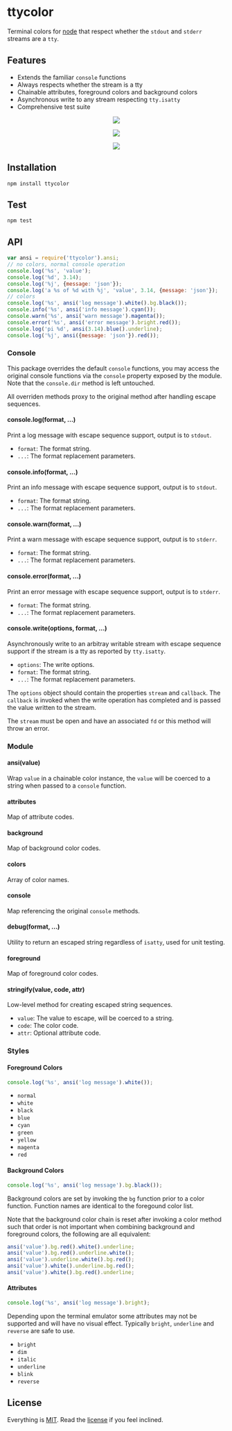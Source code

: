 ttycolor
========

Terminal colors for [node][node] that respect whether the `stdout` and `stderr` streams are a `tty`.

## Features

* Extends the familiar `console` functions
* Always respects whether the stream is a tty
* Chainable attributes, foreground colors and background colors
* Asynchronous write to any stream respecting `tty.isatty`
* Comprehensive test suite

<p align="center">
  <img src="img/colors.png" />
</p>

<p align="center">
  <img src="img/cat.png" />
</p>

<p align="center">
  <img src="img/source.png" />
</p>

## Installation

```
npm install ttycolor
```

## Test

```
npm test
```

## API

```javascript
var ansi = require('ttycolor').ansi;
// no colors, normal console operation
console.log('%s', 'value');
console.log('%d', 3.14);
console.log('%j', {message: 'json'});
console.log('a %s of %d with %j', 'value', 3.14, {message: 'json'});
// colors
console.log('%s', ansi('log message').white().bg.black());
console.info('%s', ansi('info message').cyan());
console.warn('%s', ansi('warn message').magenta());
console.error('%s', ansi('error message').bright.red());
console.log('pi %d', ansi(3.14).blue().underline);
console.log('%j', ansi({message: 'json'}).red());
```

### Console

This package overrides the default `console` functions, you may access the original console functions via the `console` property exposed by the module. Note that the `console.dir` method is left untouched.

All overriden methods proxy to the original method after handling escape sequences.

#### console.log(format, ...)

Print a log message with escape sequence support, output is to `stdout`.

* `format`: The format string.
* `...`: The format replacement parameters.

#### console.info(format, ...)

Print an info message with escape sequence support, output is to `stdout`.

* `format`: The format string.
* `...`: The format replacement parameters.

#### console.warn(format, ...)

Print a warn message with escape sequence support, output is to `stderr`.

* `format`: The format string.
* `...`: The format replacement parameters.

#### console.error(format, ...)

Print an error message with escape sequence support, output is to `stderr`.

* `format`: The format string.
* `...`: The format replacement parameters.

#### console.write(options, format, ...)

Asynchronously write to an arbitray writable stream with escape sequence support if the stream is a tty as reported by `tty.isatty`.

* `options`: The write options.
* `format`: The format string.
* `...`: The format replacement parameters.

The `options` object should contain the properties `stream` and `callback`. The `callback` is invoked when the write operation has completed and is passed the value written to the stream.

The `stream` must be open and have an associated `fd` or this method will throw an error.

### Module

#### ansi(value)

Wrap `value` in a chainable color instance, the `value` will be coerced to a string when passed to a `console` function.

#### attributes

Map of attribute codes.

#### background

Map of background color codes.

#### colors

Array of color names.

#### console

Map referencing the original `console` methods.

#### debug(format, ...)

Utility to return an escaped string regardless of `isatty`, used for unit testing.

#### foreground

Map of foreground color codes.

#### stringify(value, code, attr)

Low-level method for creating escaped string sequences.

* `value`: The value to escape, will be coerced to a string.
* `code`: The color code.
* `attr`: Optional attribute code. 

### Styles

#### Foreground Colors

```javascript
console.log('%s', ansi('log message').white());
```

* `normal`
* `white`
* `black`
* `blue`
* `cyan`
* `green`
* `yellow`
* `magenta`
* `red`

#### Background Colors

```javascript
console.log('%s', ansi('log message').bg.black());
```

Background colors are set by invoking the `bg` function prior to a color function. Function names are identical to the foregound color list.

Note that the background color chain is reset after invoking a color method such that order is not important when combining background and foreground colors, the following are all equivalent:

```javascript
ansi('value').bg.red().white().underline;
ansi('value').bg.red().underline.white();
ansi('value').underline.white().bg.red();
ansi('value').white().underline.bg.red();
ansi('value').white().bg.red().underline;
```

#### Attributes

```javascript
console.log('%s', ansi('log message').bright);
```

Depending upon the terminal emulator some attributes may not be supported and will have no visual effect. Typically `bright`, `underline` and `reverse` are safe to use.

* `bright`
* `dim`
* `italic`
* `underline`
* `blink`
* `reverse`

## License

Everything is [MIT](http://en.wikipedia.org/wiki/MIT_License). Read the [license](/LICENSE) if you feel inclined.

[node]: http://nodejs.org
